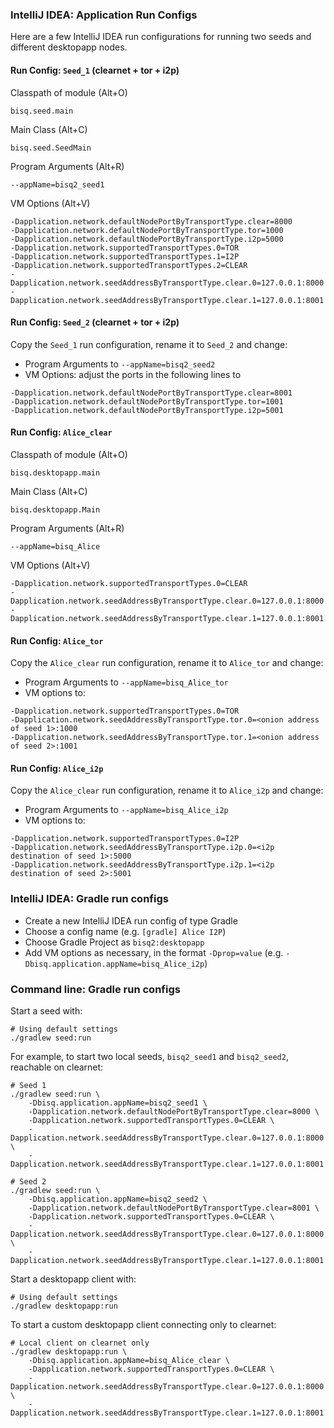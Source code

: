 ### IntelliJ IDEA: Application Run Configs

Here are a few IntelliJ IDEA run configurations for running two seeds and different desktopapp nodes.

#### Run Config: `Seed_1` (clearnet + tor + i2p)

Classpath of module (Alt+O)
```
bisq.seed.main
```

Main Class (Alt+C)
```
bisq.seed.SeedMain
```

Program Arguments (Alt+R)
```
--appName=bisq2_seed1
```

VM Options (Alt+V)
```
-Dapplication.network.defaultNodePortByTransportType.clear=8000 
-Dapplication.network.defaultNodePortByTransportType.tor=1000 
-Dapplication.network.defaultNodePortByTransportType.i2p=5000 
-Dapplication.network.supportedTransportTypes.0=TOR 
-Dapplication.network.supportedTransportTypes.1=I2P 
-Dapplication.network.supportedTransportTypes.2=CLEAR 
-Dapplication.network.seedAddressByTransportType.clear.0=127.0.0.1:8000 
-Dapplication.network.seedAddressByTransportType.clear.1=127.0.0.1:8001
```

#### Run Config: `Seed_2` (clearnet + tor + i2p)

Copy the `Seed_1` run configuration, rename it to `Seed_2` and change:
- Program Arguments to `--appName=bisq2_seed2`
- VM Options: adjust the ports in the following lines to
```
-Dapplication.network.defaultNodePortByTransportType.clear=8001 
-Dapplication.network.defaultNodePortByTransportType.tor=1001 
-Dapplication.network.defaultNodePortByTransportType.i2p=5001 
```


#### Run Config: `Alice_clear`

Classpath of module (Alt+O)
```
bisq.desktopapp.main
```

Main Class (Alt+C)
```
bisq.desktopapp.Main
```

Program Arguments (Alt+R)
```
--appName=bisq_Alice
```

VM Options (Alt+V)
```
-Dapplication.network.supportedTransportTypes.0=CLEAR 
-Dapplication.network.seedAddressByTransportType.clear.0=127.0.0.1:8000 
-Dapplication.network.seedAddressByTransportType.clear.1=127.0.0.1:8001
```


#### Run Config: `Alice_tor`

Copy the `Alice_clear` run configuration, rename it to `Alice_tor` and change:
- Program Arguments to `--appName=bisq_Alice_tor`
- VM options to:
```
-Dapplication.network.supportedTransportTypes.0=TOR 
-Dapplication.network.seedAddressByTransportType.tor.0=<onion address of seed 1>:1000 
-Dapplication.network.seedAddressByTransportType.tor.1=<onion address of seed 2>:1001
```

#### Run Config: `Alice_i2p`

Copy the `Alice_clear` run configuration, rename it to `Alice_i2p` and change:
- Program Arguments to `--appName=bisq_Alice_i2p`
- VM options to:
```
-Dapplication.network.supportedTransportTypes.0=I2P 
-Dapplication.network.seedAddressByTransportType.i2p.0=<i2p destination of seed 1>:5000 
-Dapplication.network.seedAddressByTransportType.i2p.1=<i2p destination of seed 2>:5001
```

### IntelliJ IDEA: Gradle run configs

* Create a new IntelliJ IDEA run config of type Gradle
* Choose a config name (e.g. `[gradle] Alice I2P`)
* Choose Gradle Project as `bisq2:desktopapp`
* Add VM options as necessary, in the format `-Dprop=value` (e.g. `-Dbisq.application.appName=bisq_Alice_i2p`)


### Command line: Gradle run configs

Start a seed with:

```
# Using default settings
./gradlew seed:run
```

For example, to start two local seeds, `bisq2_seed1` and `bisq2_seed2`, reachable on clearnet:

```
# Seed 1
./gradlew seed:run \
    -Dbisq.application.appName=bisq2_seed1 \
    -Dapplication.network.defaultNodePortByTransportType.clear=8000 \
    -Dapplication.network.supportedTransportTypes.0=CLEAR \
    -Dapplication.network.seedAddressByTransportType.clear.0=127.0.0.1:8000 \
    -Dapplication.network.seedAddressByTransportType.clear.1=127.0.0.1:8001

# Seed 2
./gradlew seed:run \
    -Dbisq.application.appName=bisq2_seed2 \
    -Dapplication.network.defaultNodePortByTransportType.clear=8001 \
    -Dapplication.network.supportedTransportTypes.0=CLEAR \
    -Dapplication.network.seedAddressByTransportType.clear.0=127.0.0.1:8000 \
    -Dapplication.network.seedAddressByTransportType.clear.1=127.0.0.1:8001
```

Start a desktopapp client with:

```
# Using default settings
./gradlew desktopapp:run
```

To start a custom desktopapp client connecting only to clearnet:

```
# Local client on clearnet only
./gradlew desktopapp:run \
    -Dbisq.application.appName=bisq_Alice_clear \
    -Dapplication.network.supportedTransportTypes.0=CLEAR \
    -Dapplication.network.seedAddressByTransportType.clear.0=127.0.0.1:8000 \
    -Dapplication.network.seedAddressByTransportType.clear.1=127.0.0.1:8001
```